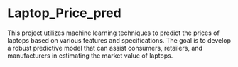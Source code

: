 # Laptop_Price_pred
This project utilizes machine learning techniques to predict the prices of laptops based on various features and specifications. The goal is to develop a robust predictive model that can assist consumers, retailers, and manufacturers in estimating the market value of laptops.
